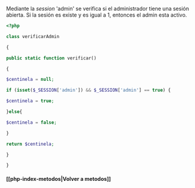 Mediante la *session* 'admin' se verifica si el administrador tiene una sesión abierta. Si la sesión es existe y es igual a 1, entonces el admin esta activo.
```php
<?php

class verificarAdmin

{

public static function verificar()

{

$centinela = null;

if (isset($_SESSION['admin']) && $_SESSION['admin'] == true) {

$centinela = true;

}else{

$centinela = false;

}

return $centinela;

}

}
```

#### [[php-index-metodos|Volver a metodos]]